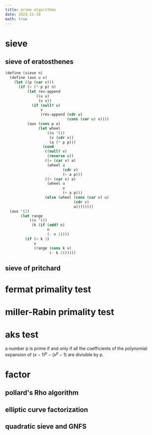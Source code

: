 ```yaml
---
title: prime algorithms
date: 2023-11-18
math: true
---
```

# sieve
## sieve of eratosthenes
```scheme
(define (sieve n)
  (define (aux u v)
    (let ((p (car v)))
      (if (> (* p p) n)
          (let rev-append
              ((u u)
               (v v))
            (if (null? u)
                v
                (rev-append (cdr u)
                            (cons (car u) v))))
          (aux (cons p u)
               (let wheel
                   ((u '())
                    (v (cdr v))
                    (a (* p p)))
                 (cond
                  ((null? v)
                   (reverse u))
                  ((= (car v) a)
                   (wheel u
                          (cdr v)
                          (+ a p)))
                  ((> (car v) a)
                   (wheel u
                          v
                          (+ a p)))
                  (else (wheel (cons (car v) u)
                               (cdr v)
                               a))))))))
  (aux '(2)
       (let range
           ((v '())
            (k (if (odd? n)
                   n
                   (- n 1))))
         (if (< k 3)
             v
             (range (cons k v)
                    (- k 2))))))
```
## sieve of pritchard
# fermat primality test
# miller-Rabin primality test
# aks test
a number p is prime if and only if all the coefficients of the polynomial expansion of
$(x-1)^p-(x^p-1)$ are divisible by p.
# factor
## pollard's Rho algorithm
## elliptic curve factorization
## quadratic sieve and GNFS
